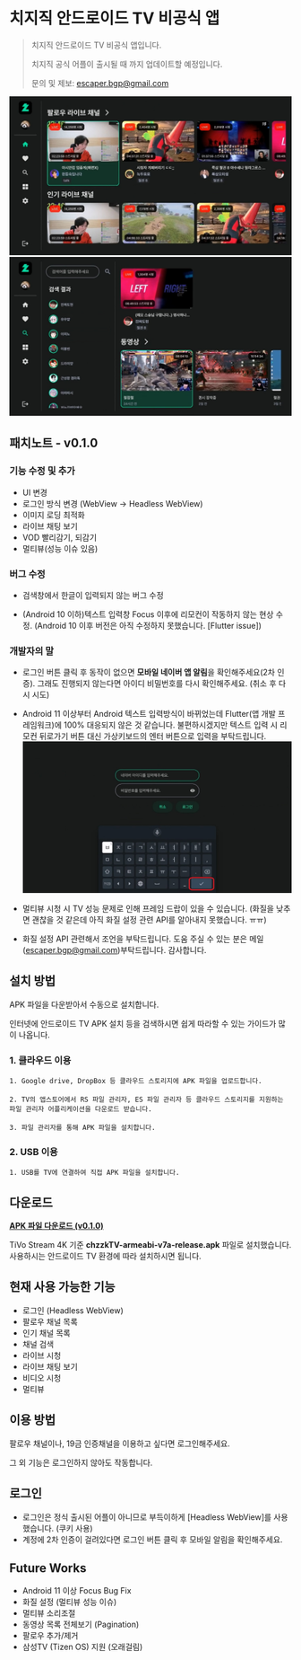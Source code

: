 # 치지직 안드로이드 TV 비공식 앱
>치지직 안드로이드 TV 비공식 앱입니다.
>
>치지직 공식 어플이 출시될 때 까지 업데이트할 예정입니다.
>
>문의 및 제보: escaper.bgp@gmail.com

![홈](./images/01.jpg)
![탐색](./images/03.jpg)

## 패치노트 - v0.1.0
### 기능 수정 및 추가
- UI 변경
- 로그인 방식 변경 (WebView -> Headless WebView)
- 이미지 로딩 최적화
- 라이브 채팅 보기
- VOD 빨리감기, 되감기
- 멀티뷰(성능 이슈 있음)

### 버그 수정
- 검색창에서 한글이 입력되지 않는 버그 수정
  
- (Android 10 이하)텍스트 입력창 Focus 이후에 리모컨이 작동하지 않는 현상 수정.
(Android 10 이후 버전은 아직 수정하지 못했습니다. [Flutter issue])

### 개발자의 말
- 로그인 버튼 클릭 후 동작이 없으면 **모바일 네이버 앱 알림**을 확인해주세요(2차 인증). 그래도 진행되지 않는다면 아이디 비밀번호를 다시 확인해주세요. (취소 후 다시 시도)


- Android 11 이상부터 Android 텍스트 입력방식이 바뀌었는데 Flutter(앱 개발 프레임워크)에 100% 대응되지 않은 것 같습니다. 불편하시겠지만 텍스트 입력 시 리모컨 뒤로가기 버튼 대신 가상키보드의 엔터 버튼으로 입력을 부탁드립니다.
![로그인1](./images/10.jpg)

- 멀티뷰 시청 시 TV 성능 문제로 인해 프레임 드랍이 있을 수 있습니다. (화질을 낮추면 괜찮을 것 같은데 아직 화질 설정 관련 API를 알아내지 못했습니다. ㅠㅠ) 
  
- 화질 설정 API 관련해서 조언을 부탁드립니다. 도움 주실 수 있는 분은 메일 (escaper.bgp@gmail.com)부탁드립니다. 감사합니다.  

## 설치 방법
APK 파일을 다운받아서 수동으로 설치합니다.

인터넷에 안드로이드 TV APK 설치 등을 검색하시면 쉽게 따라할 수 있는 가이드가 많이 나옵니다. 

### 1. 클라우드 이용
```
1. Google drive, DropBox 등 클라우드 스토리지에 APK 파일을 업로드합니다.

2. TV의 앱스토어에서 RS 파일 관리자, ES 파일 관리자 등 클라우드 스토리지를 지원하는 파일 관리자 어플리케이션을 다운로드 받습니다.

3. 파일 관리자를 통해 APK 파일을 설치합니다.
```

### 2. USB 이용
```
1. USB를 TV에 연결하여 직접 APK 파일을 설치합니다.
```

## 다운로드
[**APK 파일 다운로드 (v0.1.0)**](https://github.com/Escaper-Park/unofficial_chzzk_android_tv/releases/tag/v0.1.0)

TiVo Stream 4K 기준 **chzzkTV-armeabi-v7a-release.apk** 파일로 설치했습니다.
사용하시는 안드로이드 TV 환경에 따라 설치하시면 됩니다.

## 현재 사용 가능한 기능
- 로그인 (Headless WebView)
- 팔로우 채널 목록
- 인기 채널 목록
- 채널 검색
- 라이브 시청
- 라이브 채팅 보기
- 비디오 시청
- 멀티뷰

## 이용 방법
팔로우 채널이나, 19금 인증채널을 이용하고 싶다면 로그인해주세요. 

그 외 기능은 로그인하지 않아도 작동합니다.

## 로그인

- 로그인은 정식 출시된 어플이 아니므로 부득이하게 [Headless WebView]를 사용했습니다. (쿠키 사용)
- 계정에 2차 인증이 걸려있다면 로그인 버튼 클릭 후 모바일 알림을 확인해주세요.


## Future Works
- Android 11 이상 Focus Bug Fix
- 화질 설정 (멀티뷰 성능 이슈)
- 멀티뷰 소리조절
- 동영상 목록 전체보기 (Pagination)
- 팔로우 추가/제거
- 삼성TV (Tizen OS) 지원 (오래걸림)

